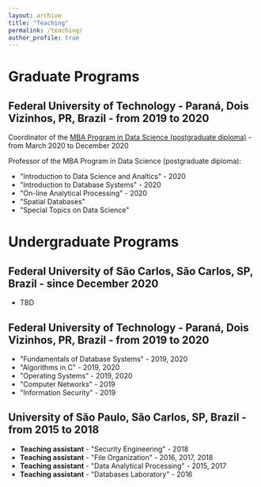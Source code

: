 ```yaml
---
layout: archive
title: "Teaching"
permalink: /teaching/
author_profile: true
---
```


# Graduate Programs

## Federal University of Technology - Paraná, Dois Vizinhos, PR, Brazil - from 2019 to 2020

Coordinator of the [MBA Program in Data Science (postgraduate diploma)](https://coens.dv.utfpr.edu.br/pos/ciencia-dados/) - from March 2020 to December 2020

Professor of the MBA Program in Data Science (postgraduate diploma): 

* "Introduction to Data Science and Analtics" - 2020
* "Introduction to Database Systems" - 2020
* "On-line Analytical Processing" - 2020
* "Spatial Databases"
* "Special Topics on Data Science"

# Undergraduate Programs

## Federal University of São Carlos, São Carlos, SP, Brazil - since December 2020

* TBD

## Federal University of Technology - Paraná, Dois Vizinhos, PR, Brazil - from 2019 to 2020

* "Fundamentals of Database Systems" - 2019, 2020
* "Algorithms in C" - 2019, 2020
* "Operating Systems" - 2019, 2020
* "Computer Networks" - 2019 
* "Information Security" - 2019

## University of São Paulo, São Carlos, SP, Brazil - from 2015 to 2018

* **Teaching assistant** - "Security Engineering" - 2018
* **Teaching assistant** - "File Organization" - 2016, 2017, 2018
* **Teaching assistant** - "Data Analytical Processing" - 2015, 2017
* **Teaching assistant** - "Databases Laboratory" - 2016

<!---
* **Teaching assistant** - "Security Engineering" - July 2018-December 2018
* **Teaching assistant** - "File Organization" - February 2018–June 2018
* **Teaching assistant** - "Data Analytical Processing" - July 2017–December 2017
* **Teaching assistant** - "File Organization" - February 2017–June 2017
* **Teaching assistant** - "Databases Laboratory" - July 2016–December 2016
* **Teaching assistant** - "File Organization" - February 2016–June 2016
* **Teaching assistant** - "Data Analytical Processing" - July 2015–December 2015
-->

   
